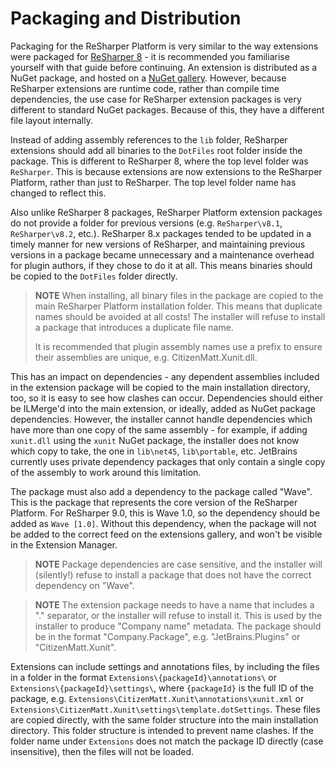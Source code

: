 # Packaging and Distribution

Packaging for the ReSharper Platform is very similar to the way extensions were packaged for [ReSharper 8](Packaging8.md) - it is recommended you familiarise yourself with that guide before continuing. An extension is distributed as a NuGet package, and hosted on a [NuGet gallery](https://resharper-plugins.jetbrains.com). However, because ReSharper extensions are runtime code, rather than compile time dependencies, the use case for ReSharper extension packages is very different to standard NuGet packages. Because of this, they have a different file layout internally.

Instead of adding assembly references to the `lib` folder, ReSharper extensions should add all binaries to the `DotFiles` root folder inside the package. This is different to ReSharper 8, where the top level folder was `ReSharper`. This is because extensions are now extensions to the ReSharper Platform, rather than just to ReSharper. The top level folder name has changed to reflect this.

Also unlike ReSharper 8 packages, ReSharper Platform extension packages do not provide a folder for previous versions (e.g. `ReSharper\v8.1`, `ReSharper\v8.2`, etc.). ReSharper 8.x packages tended to be updated in a timely manner for new versions of ReSharper, and maintaining previous versions in a package became unnecessary and a maintenance overhead for plugin authors, if they chose to do it at all. This means binaries should be copied to the `DotFiles` folder directly.

> **NOTE** When installing, all binary files in the package are copied to the main ReSharper Platform installation folder. This means that duplicate names should be avoided at all costs! The installer will refuse to install a package that introduces a duplicate file name.
> 
> It is recommended that plugin assembly names use a prefix to ensure their assemblies are unique, e.g. CitizenMatt.Xunit.dll.

This has an impact on dependencies - any dependent assemblies included in the extension package will be copied to the main installation directory, too, so it is easy to see how clashes can occur. Dependencies should either be ILMerge'd into the main extension, or ideally, added as NuGet package dependencies. However, the installer cannot handle dependencies which have more than one copy of the same assembly - for example, if adding `xunit.dll` using the `xunit` NuGet package, the installer does not know which copy to take, the one in `lib\net45`, `lib\portable`, etc. JetBrains currently uses private dependency packages that only contain a single copy of the assembly to work around this limitation.

The package must also add a dependency to the package called "Wave". This is the package that represents the core version of the ReSharper Platform. For ReSharper 9.0, this is Wave 1.0, so the dependency should be added as `Wave [1.0]`. Without this dependency, when the package will not be added to the correct feed on the extensions gallery, and won't be visible in the Extension Manager.

> **NOTE** Package dependencies are case sensitive, and the installer will (silently!) refuse to install a package that does not have the correct dependency on "Wave".

> **NOTE** The extension package needs to have a name that includes a "." separator, or the installer will refuse to install it. This is used by the installer to produce "Company name" metadata. The package should be in the format "Company.Package", e.g. "JetBrains.Plugins" or "CitizenMatt.Xunit".

Extensions can include settings and annotations files, by including the files in a folder in the format `Extensions\{packageId}\annotations\` or `Extensions\{packageId}\settings\`, where `{packageId}` is the full ID of the package, e.g. `Extensions\CitizenMatt.Xunit\annotations\xunit.xml` or `Extensions\CitizenMatt.Xunit\settings\template.dotSettings`. These files are copied directly, with the same folder structure into the main installation directory. This folder structure is intended to prevent name clashes. If the folder name under `Extensions` does not match the package ID directly (case insensitive), then the files will not be loaded.


